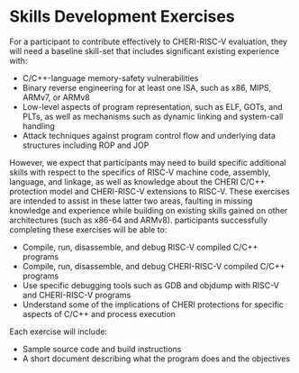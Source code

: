 # Skills Development Exercises

For a participant to contribute effectively to CHERI-RISC-V evaluation,
they will need a baseline skill-set that includes significant existing
experience with:

- C/C++-language memory-safety vulnerabilities
- Binary reverse engineering for at least one ISA, such as x86, MIPS, ARMv7, or ARMv8
- Low-level aspects of program representation, such as ELF, GOTs, and PLTs, as well as mechanisms such as dynamic linking and system-call handling
- Attack techniques against program control flow and underlying data structures including ROP and JOP

However, we expect that participants may need to build specific
additional skills with respect to the specifics of RISC-V machine code,
assembly, language, and linkage, as well as knowledge about the CHERI
C/C++ protection model and CHERI-RISC-V extensions to RISC-V. These
exercises are intended to assist in these latter two areas, faulting
in missing knowledge and experience while building on existing skills
gained on other architectures (such as x86-64 and ARMv8). participants
successfully completing these exercises will be able to:
- Compile, run, disassemble, and debug RISC-V compiled C/C++ programs
- Compile, run, disassemble, and debug CHERI-RISC-V compiled C/C++ programs
- Use specific debugging tools such as GDB and objdump with RISC-V and CHERI-RISC-V programs
- Understand some of the implications of CHERI protections for specific aspects of C/C++ and process execution

Each exercise will include:
- Sample source code and build instructions
- A short document describing what the program does and the objectives
